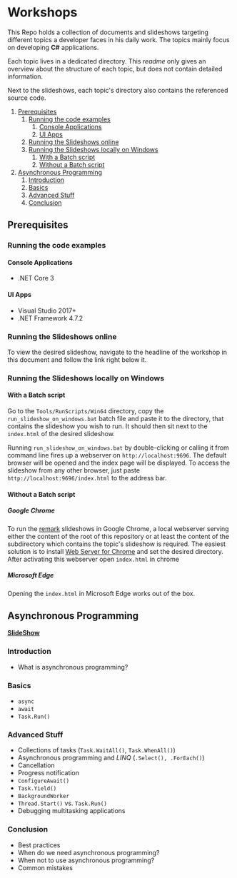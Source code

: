 # Workshops

This Repo holds a collection of documents and slideshows targeting different topics a developer faces in his daily work. The topics mainly focus on developing **C#** applications.

Each topic lives in a dedicated directory. This *readme* only gives an overview about the structure of each topic, but does not contain detailed information.

Next to the slideshows, each topic's directory also contains the referenced source code.

1. [Prerequisites](#prerequisites)
   1. [Running the code examples](#running-the-code-examples)
      1. [Console Applications](#console-applications)
      2. [UI Apps](#ui-apps)
   2. [Running the Slideshows online](#running-the-slideshows-online)
   3. [Running the Slideshows locally on Windows](#running-the-slideshows-locally-on-windows)
      1. [With a Batch script](#with-a-batch-script)
      2. [Without a Batch script](#without-a-batch-script)
2. [Asynchronous Programming](#asynchronous-programming)
   1. [Introduction](#introduction)
   2. [Basics](#basics)
   3. [Advanced Stuff](#advanced-stuff)
   4. [Conclusion](#conclusion)

## Prerequisites

### Running the code examples

#### Console Applications

- .NET Core 3

#### UI Apps

- Visual Studio 2017+
- .NET Framework 4.7.2

### Running the Slideshows online

To view the desired slideshow, navigate to the headline of the workshop in this document and follow the link right below it.

### Running the Slideshows locally on Windows

#### With a Batch script

Go to the `Tools/RunScripts/Win64` directory, copy the `run_slideshow_on_windows.bat` batch file and paste it to the directory, that contains the slideshow you wish to run. It should then sit next to the `index.html` of the desired slideshow.

Running `run_slideshow_on_windows.bat` by double-clicking or calling it from command line fires up a webserver on `http://localhost:9696`. The default browser will be opened and the index page will be displayed. To access the slideshow from any other browser, just paste `http://localhost:9696/index.html` to the address bar.

#### Without a Batch script

##### Google Chrome

To run the [remark](https://github.com/gnab/remark) slideshows in Google Chrome, a local webserver serving either the content of the root of this repository or at least the content of the subdirectory which contains the topic's slideshow is required. The easiest solution is to install [Web Server for Chrome](https://chrome.google.com/webstore/detail/web-server-for-chrome/ofhbbkphhbklhfoeikjpcbhemlocgigb) and set the desired directory. After activating this webserver open `index.html` in chrome

##### Microsoft Edge

Opening the `index.html` in Microsoft Edge works out of the box.

## Asynchronous Programming

[**SlideShow**](https://rodoering.github.io/Workshops/AsynchronousProgramming/index.html)

### Introduction

- What is asynchronous programming?

### Basics

- `async`
- `await`
- `Task.Run()`

### Advanced Stuff

- Collections of tasks (`Task.WaitAll()`, `Task.WhenAll()`)
- Asynchronous programming and *LINQ* (`.Select(), .ForEach()`)
- Cancellation
- Progress notification
- `ConfigureAwait()`
- `Task.Yield()`
- `BackgroundWorker`
- `Thread.Start()` vs. `Task.Run()`
- Debugging multitasking applications
  
### Conclusion

- Best practices
- When do we need asynchronous programming?
- When not to use asynchronous programming?
- Common mistakes
